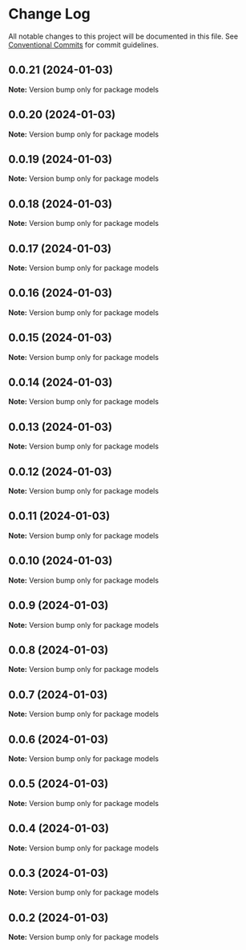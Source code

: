 # Change Log

All notable changes to this project will be documented in this file.
See [Conventional Commits](https://conventionalcommits.org) for commit guidelines.

## 0.0.21 (2024-01-03)

**Note:** Version bump only for package models





## 0.0.20 (2024-01-03)

**Note:** Version bump only for package models





## 0.0.19 (2024-01-03)

**Note:** Version bump only for package models





## 0.0.18 (2024-01-03)

**Note:** Version bump only for package models





## 0.0.17 (2024-01-03)

**Note:** Version bump only for package models





## 0.0.16 (2024-01-03)

**Note:** Version bump only for package models





## 0.0.15 (2024-01-03)

**Note:** Version bump only for package models





## 0.0.14 (2024-01-03)

**Note:** Version bump only for package models





## 0.0.13 (2024-01-03)

**Note:** Version bump only for package models





## 0.0.12 (2024-01-03)

**Note:** Version bump only for package models





## 0.0.11 (2024-01-03)

**Note:** Version bump only for package models





## 0.0.10 (2024-01-03)

**Note:** Version bump only for package models





## 0.0.9 (2024-01-03)

**Note:** Version bump only for package models





## 0.0.8 (2024-01-03)

**Note:** Version bump only for package models





## 0.0.7 (2024-01-03)

**Note:** Version bump only for package models





## 0.0.6 (2024-01-03)

**Note:** Version bump only for package models





## 0.0.5 (2024-01-03)

**Note:** Version bump only for package models





## 0.0.4 (2024-01-03)

**Note:** Version bump only for package models





## 0.0.3 (2024-01-03)

**Note:** Version bump only for package models





## 0.0.2 (2024-01-03)

**Note:** Version bump only for package models
